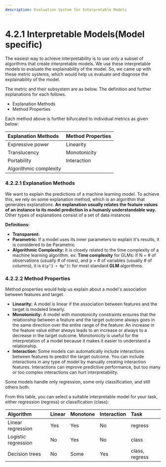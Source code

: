 ```yaml
---
description: Evaluation System for Interpretable Models
---
```


# 4.2.1 Interpretable Models\(Model specific\)

The easiest way to achieve interpretability is to use only a subset of algorithms that create interpretable models. We use these interpretable models to evaluate the explainability of the model. So, we came up with these metric systems, which would help us evaluate and diagnose the explainability of the model.

The metric and their subsystem are as below. The definition and further explanations for each follows.

* Explanation Methods
* Method Properties

Each method above is further bifurcated to individual metrics as given below:

| Explanation Methods | Method Properties |
| :--- | :--- |
| Expressive power | Linearity |
| Translucency | Monotonicity |
| Portability | Interaction |
| Algorithmic complexity |  |

### 4.2.2.1 Explanation Methods

We want to explain the predictions of a machine learning model. To achieve this, we rely on some explanation method, which is an algorithm that generates explanations. **An explanation usually relates the feature values of an instance to its model prediction in a humanly understandable way.** Other types of explanations consist of a set of data instances 

**Definitions:**

* **Transparent:** 
* **Parametric:** If a model uses its inner parameters to explain it's results, it is considered to be Parametric
* **Algorithmic Complexity:** It is closely related to the time complexity of a machine learning algorithm. ex:  **Time complexity** for GLMs: if N = \# of observations \(usually \# of rows\), and p = \# of variables \(usually \# of columns\), it is `O(p^3 + Np^3)` for most standard **GLM** algorithms.

### 4.2.2.2 Method Properties

Method properties would help us explain about a model's association between features and target. 

* **Linearity:** A model is linear if the association between features and the target is modeled linearly. 
* **Monotonicity:** A model with monotonicity constraints ensures that the relationship between a feature and the target outcome always goes in the same direction over the entire range of the feature: An increase in the feature value either always leads to an increase or always to a decrease in the target outcome. Monotonicity is useful for the interpretation of a model because it makes it easier to understand a relationship. 
* **Interaction:** Some models can automatically include interactions between features to predict the target outcome. You can include interactions in any type of model by manually creating interaction features. Interactions can improve predictive performance, but too many or too complex interactions can hurt interpretability. 

Some models handle only regression, some only classification, and still others both.

From this table, you can select a suitable interpretable model for your task, either regression \(regress\) or classification \(class\):

| Algorithm | Linear | Monotone | Interaction | Task |
| :--- | :--- | :--- | :--- | :--- |
| Linear regression | Yes | Yes | No | regress |
| Logistic regression | No | Yes | No | class |
| Decision trees | No | Some | Yes | class, regress |



